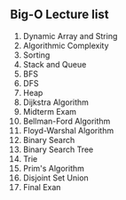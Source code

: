 <h2>Big-O Lecture list</h2>
<ol>
  <li>Dynamic Array and String</li>
  <li>Algorithmic Complexity</li>
  <li>Sorting</li>
  <li>Stack and Queue</li>
  <li>BFS</li>
  <li>DFS</li>
  <li>Heap</li>
  <li>Dijkstra Algorithm</li>
  <li>Midterm Exam</li>
  <li>Bellman-Ford Algorithm</li>
  <li>Floyd-Warshal Algorithm</li>
  <li>Binary Search</li>
  <li>Binary Search Tree</li>
  <li>Trie</li>
  <li>Prim's Algorithm</li>
  <li>Disjoint Set Union</li>
  <li>Final Exan</li>
</ol>
